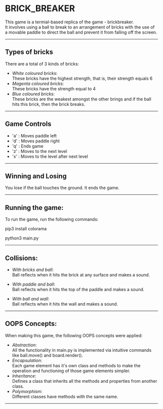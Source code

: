 # BRICK_BREAKER

This game is a termial-based replica of the game -  brickbreaker.  
It involves using a ball to break to an arrangement of bricks with the use of a movable paddle to direct the ball and prevent it from falling off the screen.

---

## Types of bricks

There are a total of 3 kinds of bricks:
 - *White coloured bricks*:  
These bricks have the highest strength, that is, their strength equals 6
 - *Magenta coloured bricks*:  
These bricks have the strength equal to 4
 - *Blue coloured bricks*:  
These bricks are the weakest amongst the other brings and if the ball hits this brick, then the brick breaks.

---

## Game Controls
 - 'a' : Moves paddle left
 - 'd' : Moves paddle right
 - 'q' : Ends game
 - 'z' : Moves to the next level
 - 'x' : Moves to the level after next level

---

## Winning and Losing
You lose if the ball touches the ground. It ends the game.

---

## Running the game:
To run the game, run the following commands:

pip3 install colorama


python3 main.py

---

## Collisions:
- *With bricks and ball*:  
Ball reflects when it hits the brick at any surface and makes a sound.

- *With paddle and ball*:  
Ball reflects when it hits the top of the paddle and makes a sound.

- *With ball and wall*:  
Ball reflects when it hits the wall and makes a sound.

---

## OOPS Concepts:
When making this game, the following OOPS concepts were applied:
- *Abstraction*:  
All the functionality in main.py is implemented via intuitive commands like ball.move() and board.render().
- *Encapsulation*:  
Each game element has it's own class and methods to make the operation and functioning of those game elements simpler.
- *Inheritance*:  
Defines a class that inherits all the methods and properties from another class. 
- *Polymorphism*:  
Different classes have methods with the same name.

---
